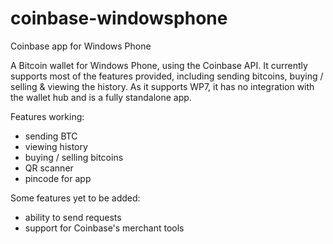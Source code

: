 coinbase-windowsphone
=====================

Coinbase app for Windows Phone

A Bitcoin wallet for Windows Phone, using the Coinbase API. It currently supports most of the features provided, including sending bitcoins, buying / selling & viewing the history. As it supports WP7, it has no integration with the wallet hub and is a fully standalone app. 

Features working:
* sending BTC
* viewing history
* buying / selling bitcoins
* QR scanner
* pincode for app

Some features yet to be added:
* ability to send requests
* support for Coinbase's merchant tools